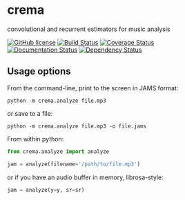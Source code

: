 # crema
convolutional and recurrent estimators for music analysis

[![GitHub license](https://img.shields.io/badge/license-BSD-blue.svg)](https://raw.githubusercontent.com/bmcfee/crema/master/LICENSE)
[![Build Status](https://travis-ci.org/bmcfee/crema.svg?branch=master)](https://travis-ci.org/bmcfee/crema)
[![Coverage Status](https://coveralls.io/repos/github/bmcfee/crema/badge.svg?branch=master)](https://coveralls.io/github/bmcfee/crema?branch=master)
[![Documentation Status](https://readthedocs.org/projects/crema/badge/?version=latest)](http://crema.readthedocs.io/en/latest/?badge=latest)
[![Dependency Status](https://dependencyci.com/github/bmcfee/crema/badge)](https://dependencyci.com/github/bmcfee/crema)


Usage options
-------------

From the command-line, print to the screen in JAMS format:

```
python -m crema.analyze file.mp3
```

or save to a file:

```
python -m crema.analyze file.mp3 -o file.jams
```


From within python:

```python
from crema.analyze import analyze

jam = analyze(filename='/path/to/file.mp3')
```

or if you have an audio buffer in memory, librosa-style:

```python
jam = analyze(y=y, sr=sr)
```
